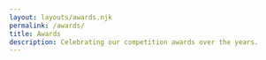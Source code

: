 ```yaml
---
layout: layouts/awards.njk
permalink: /awards/
title: Awards
description: Celebrating our competition awards over the years.
---
```


